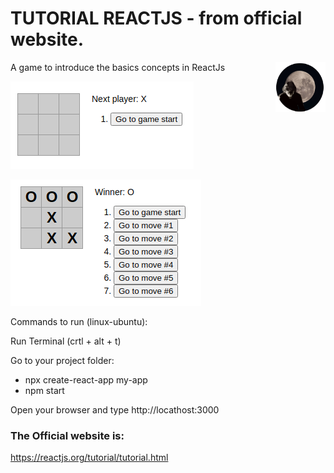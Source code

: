 # TUTORIAL REACTJS - from official website.

<img src="img/me.png" align="right" width="80px">

A game to introduce the basics concepts in ReactJs

<img src="img/react1.png" alt="React Initial"><br>

<img src="img/react2.png" alt="React Initial"><br>



Commands to run (linux-ubuntu):

Run Terminal (crtl + alt + t) 

Go to your project folder:

- npx create-react-app my-app
- npm start

Open your browser and type http://locathost:3000



### The Official website is:

https://reactjs.org/tutorial/tutorial.html

